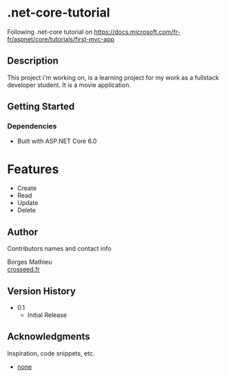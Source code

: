 # .net-core-tutorial

Following .net-core tutorial on https://docs.microsoft.com/fr-fr/aspnet/core/tutorials/first-mvc-app

## Description

This project i'm working on, is a learning project for my work as a fullstack developer student.
It is a movie application.

## Getting Started

### Dependencies

* Built with ASP.NET Core 6.0

# Features

- Create
- Read
- Update
- Delete

## Author

Contributors names and contact info

Borges Mathieu  
[crosseed.fr](https://crosseed.fr)

## Version History

* 0.1
    * Initial Release

## Acknowledgments

Inspiration, code snippets, etc.
* [none](https://nowhere)